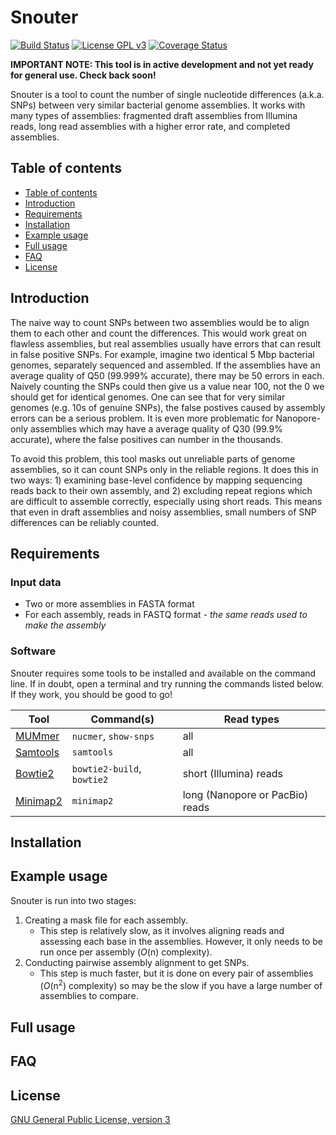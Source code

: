 # Snouter
[![Build Status](https://travis-ci.org/rrwick/Snouter.svg?branch=master)](https://travis-ci.org/rrwick/Snouter) [![License GPL v3](https://img.shields.io/badge/license-GPL%20v3-blue.svg)](https://www.gnu.org/licenses/gpl-3.0.en.html) [![Coverage Status](https://coveralls.io/repos/github/rrwick/Snouter/badge.svg?branch=master)](https://coveralls.io/github/rrwick/Snouter?branch=master)

__IMPORTANT NOTE: This tool is in active development and not yet ready for general use. Check back soon!__

Snouter is a tool to count the number of single nucleotide differences (a.k.a. SNPs) between very similar bacterial genome assemblies. It works with many types of assemblies: fragmented draft assemblies from Illumina reads, long read assemblies with a higher error rate, and completed assemblies.



## Table of contents

* [Table of contents](#table-of-contents)
* [Introduction](#introduction)
* [Requirements](#requirements)
* [Installation](#installation)
* [Example usage](#example-usage)
* [Full usage](#full-usage)
* [FAQ](#faq)
* [License](#license)



## Introduction

The naive way to count SNPs between two assemblies would be to align them to each other and count the differences. This would work great on flawless assemblies, but real assemblies usually have errors that can result in false positive SNPs. For example, imagine two identical 5 Mbp bacterial genomes, separately sequenced and assembled. If the assemblies have an average quality of Q50 (99.999% accurate), there may be 50 errors in each. Naively counting the SNPs could then give us a value near 100, not the 0 we should get for identical genomes. One can see that for very similar genomes (e.g. 10s of genuine SNPs), the false postives caused by assembly errors can be a serious problem. It is even more problematic for Nanopore-only assemblies which may have a average quality of Q30 (99.9% accurate), where the false positives can number in the thousands.

To avoid this problem, this tool masks out unreliable parts of genome assemblies, so it can count SNPs only in the reliable regions. It does this in two ways: 1) examining base-level confidence by mapping sequencing reads back to their own assembly, and 2) excluding repeat regions which are difficult to assemble correctly, especially using short reads. This means that even in draft assemblies and noisy assemblies, small numbers of SNP differences can be reliably counted.



## Requirements

### Input data

* Two or more assemblies in FASTA format
* For each assembly, reads in FASTQ format - _the same reads used to make the assembly_

### Software

Snouter requires some tools to be installed and available on the command line. If in doubt, open a terminal and try running the commands listed below. If they work, you should be good to go!

| Tool | Command(s) | Read types |
| ---- | -----------| ---------- |
| [MUMmer](http://mummer.sourceforge.net/) | `nucmer`, `show-snps` | all |
| [Samtools](http://www.htslib.org/) | `samtools` | all |
| [Bowtie2](http://bowtie-bio.sourceforge.net/bowtie2/index.shtml) | `bowtie2-build`, `bowtie2` | short (Illumina) reads |
| [Minimap2](https://github.com/lh3/minimap2) | `minimap2` | long (Nanopore or PacBio) reads |



## Installation



## Example usage

Snouter is run into two stages:
1) Creating a mask file for each assembly.
    * This step is relatively slow, as it involves aligning reads and assessing each base in the assemblies. However, it only needs to be run once per assembly (_O_(n) complexity).
2) Conducting pairwise assembly alignment to get SNPs.
    * This step is much faster, but it is done on every pair of assemblies (_O_(n<sup>2</sup>) complexity) so may be the slow if you have a large number of assemblies to compare.



## Full usage



## FAQ



## License

[GNU General Public License, version 3](https://www.gnu.org/licenses/gpl-3.0.html)
